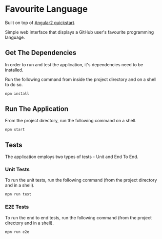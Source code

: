 # Favourite Language

Built on top of [Angular2 quickstart](https://github.com/angular/quickstart "Angular2 QuickStart").

Simple web interface that displays a GitHub user's favourite programming language.

## Get The Dependencies

In order to run and test the application, it's dependencies need to be installed.

Run the following command from inside the project directory and on a shell to do so.

```bash
npm install
```


## Run The Application

From the project directory, run the following command on a shell.

```bash
npm start
```


## Tests

The application employs two types of tests - Unit and End To End.


### Unit Tests

To run the unit tests, run the following command (from the project directory and in a shell).

```bash
npm run test
```


### E2E Tests

To run the end to end tests, run the following command (from the project directory and in a shell).

```bash
npm run e2e
```
